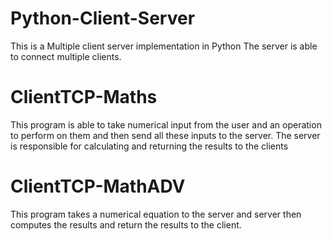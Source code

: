 # Python-Client-Server
This is a Multiple client server implementation in Python
The server is able to connect multiple clients.

# ClientTCP-Maths
This program is able to take numerical input from the user and an operation to perform on them and then send all these inputs to the server. The server is responsible for calculating and returning the results to the clients

# ClientTCP-MathADV
This program takes a numerical equation to the server and server then computes the results and return the results to the client.
